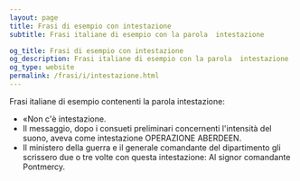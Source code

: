 ```yaml
---
layout: page
title: Frasi di esempio con intestazione 
subtitle: Frasi italiane di esempio con la parola  intestazione

og_title: Frasi di esempio con intestazione 
og_description: Frasi italiane di esempio con la parola  intestazione
og_type: website
permalink: /frasi/i/intestazione.html
---
```


Frasi italiane di esempio contenenti la parola intestazione:


- «Non c'è intestazione.
- Il messaggio, dopo i consueti preliminari concernenti l'intensità del suono, aveva come intestazione OPERAZIONE ABERDEEN.
- Il ministero della guerra e il generale comandante del dipartimento gli scrissero due o tre volte con questa intestazione: Al signor comandante Pontmercy.

